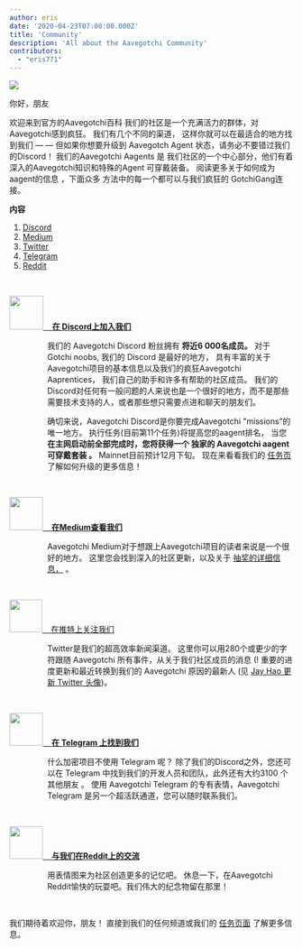 ```yaml
---
author: eris
date: '2020-04-23T07:00:00.000Z'
title: 'Community'
description: 'All about the Aavegotchi Community'
contributors:
  - "eris771"
---
```


<div class="headerImageContainer">
<img src="/community/alfredgotchiwelcome.png" class="headerImage">
<p class="headerImageText">你好，朋友</p>
</div>

欢迎来到官方的Aavegotchi百科 我们的社区是一个充满活力的群体，对Aavegotchi感到疯狂。 我们有几个不同的渠道， 这样你就可以在最适合的地方找到我们 — — 但如果你想要升级到 Aavegotch Agent 状态，请务必不要错过我们的Discord！ 我们的Aavegotchi Aagents 是 我们社区的一个中心部分，他们有着深入的Aavegotchi知识和特殊的Agent 可穿戴装备。 阅读更多关于如何成为aagent的信息 ，下面众多 方法中的每一个都可以与我们疯狂的 GotchiGang连接。

<a name="Discord"></a>

<div class="contentsBox">

**内容**

<ol>
<li><a href=#Discord>Discord</a></li>
<li><a href=#Medium>Medium</a></li>
<li><a href=#Twitter>Twitter</a></li>
<li><a href=#Telegram>Telegram</a></li>
<li><a href=#Reddit>Reddit</a></li>
</ol>

</div>

&nbsp;

<a href="https://discord.com/invite/NPwnWB6"><img src="/community/discord.png" width="60" height="60"> &nbsp;&nbsp;&nbsp;**在 Discord上加入我们**</a>

<p style="margin-left: 4.8em">我们的 Aavegotchi Discord 粉丝拥有 <b>将近6 000名成员。</b> 对于Gotchi noobs, 我们的 Discord 是最好的地方， 具有丰富的关于Aavegotchi项目的基本信息以及我们的疯狂Aavegotchi Aaprentices， 我们自己的助手和许多有帮助的社区成员。  
我们的Discord对任何有一般问题的人来说也是一个很好的地方，而不是那些需要技术支持的人，或者那些想只需要点进和聊天的朋友们。 </p>

<a name="Medium"></a>

<p style="margin-left: 4.8em">确切来说，Aavegotchi Discord是你要完成Aavegotchi "missions”的唯一地方。 执行任务(目前第11个任务)将提高您的aagent排名， 当您 <b>在主网启动前全部完成时，您将获得一个 <b>独家的 Aavegotchi aagent可穿戴套装</b> 。</b> Mainnet目前预计12月下旬。 现在来看看我们的 <a href="https://wiki.aavegotchi.com/en/missions">任务页</a> 了解如何升级的更多信息！
</p>

&nbsp;<a name="Twitter"></a>

<a href="https://aavegotchi.medium.com/"><img src="/community/medium.png" width="59" height="59"> &nbsp;&nbsp;&nbsp;**在Medium查看我们**</a>

<p style="margin-left: 4.8em">Aavegotchi Medium对于想跟上Aavegotchi项目的读者来说是一个很好的地方。 这里您会找到深入的社区更新，以及关于 <a href="https://aavegotchi.medium.com/aavegotchi-raffles-a-frenly-guide-66f624c9bc60">抽奖的详细信息，</a> 。</p>

&nbsp;<a name="Telegram"></a>

<a href="https://twitter.com/aavegotchi"><img class="community" src="/community/twitter.png" width="58" height="58"> &nbsp;&nbsp;&nbsp;在推特上关注我们</a>

<p style="margin-left: 4.8em">Twitter是我们的超高效率新闻渠道。 这里你可以用280个或更少的字符跟随 Aavegotchi 所有事件，从关于我们社区成员的消息
(! 重要的进度更新和最近转换到我们的 Aavegotchi 原因的最新人 (见 <a href=https://twitter.com/aavegotchi/status/1313813072717389824">Jay Hao 更新 Twitter 头像</a>)。</p>

&nbsp;

<a href="https://t.me/aavegotchi"><img class="community" src="/community/telegram.png" width="59" height="58"> &nbsp;&nbsp;&nbsp;**在 Telegram 上找到我们**</a>

<p style="margin-left: 4.8em">什么加密项目不使用 Telegram 呢？ 除了我们的Discord之外，您还可以在 Telegram 中找到我们的开发人员和团队，此外还有大约3100 个其他朋友
。 使用 Aavegotchi Telegram 的专有表情，Aavegotchi Telegram 是另一个超活跃通道，您可以随时联系我们。 </p>

&nbsp;<a name="Reddit"></a>

<a href="https://www.reddit.com/r/Aavegotchi/"><img class="community" src="/community/reddit.jpg" width="59" height="58"> &nbsp;&nbsp;&nbsp;**与我们在Reddit上的交流**</a>

<p style="margin-left: 4.8em">用表情图来为社区创造更多的记忆吧。 休息一下，在Aavegotchi Reddit愉快的玩耍吧。我们伟大的纪念物留在那里！</p>

&nbsp;

我们期待着欢迎你，朋友！ 直接到我们的任何频道或我们的 <a href="https://wiki.aavegotchi.com/en/missions">任务页面</a> 了解更多信息。



